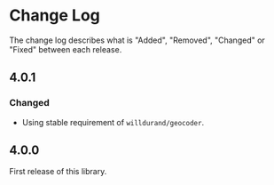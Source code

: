 # Change Log

The change log describes what is "Added", "Removed", "Changed" or "Fixed" between each release.

## 4.0.1

### Changed

- Using stable requirement of `willdurand/geocoder`.

## 4.0.0

First release of this library. 
